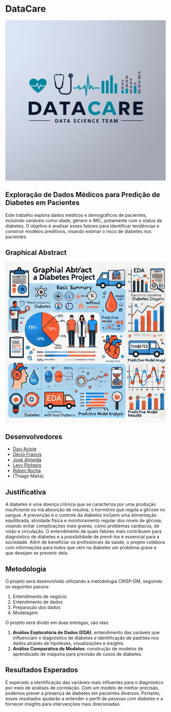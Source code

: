 # DataCare

<p align="center">
    <img src="docs/assets/images/Logo_DataCare_.png" />
</p>

## Exploração de Dados Médicos para Predição de Diabetes em Pacientes
Este trabalho explora dados médicos e demográficos de pacientes, incluindo variáveis como idade, gênero e IMC, juntamente com o status de diabetes. O objetivo é analisar esses fatores para identificar tendências e construir modelos preditivos, visando estimar o risco de diabetes nos pacientes.

## Graphical Abstract

<p align="center">
    <img src="graphical_abstract/graphical_abstract.jpg" />
</p>

## Desenvolvedores
 - [Davi Aciole](https://github.com/DaviAciolee)
 - [Décio Francis](https://github.com/deciofrancis)
 - [José Almeida](https://github.com/Tineto753)
 - [Levy Pinheiro](https://github.com/Levy3006)
 - [Rúben Rocha](https://github.com/RubenRocha1)
 - [Thiago Malta]

## Justificativa
A diabetes é uma doença crônica que se caracteriza por uma produção insuficiente ou má absorção de insulina, o hormônio que regula a glicose no sangue. A prevenção e o controle da diabetes incluem uma alimentação equilibrada, atividade física e monitoramento regular dos níveis de glicose, visando evitar complicações mais graves, como problemas cardíacos, de visão e circulação. O entendimento de quais fatores mais contribuem para diagnóstico de diabetes e a possibilidade de prevê-los é essencial para a sociedade. Além de beneficiar os profissionais da saúde, o projeto colabora com informações para todos que vêm na diabetes um problema grave e que desejam se prevenir dela.

## Metodologia
O projeto será desenvolvido utilizando a metodologia CRISP-DM, seguindo os seguintes passos:

1. Entendimento de negócio
2. Entendimento de dados
3. Preparação dos dados
4. Modelagem

O projeto será divido em duas entregas, são elas:
1. **Análise Exploratória de Dados (EDA)**: entendimento das varáveis que influenciam o diagnóstico de diabetes e identificação de padrões nos dados através de hipóteses, visualizações e insights.
2. **Análise Comparativa de Modelos**: construção de modelos de aprendizado de máquina para previsão de casos de diabetes.

## Resultados Esperados
É esperado a identificação das variáveis mais influentes para o diagnóstico por meio de análises de correlação. Com um modelo de melhor precisão, podemos prever a presença de diabetes em pacientes diversos. Portanto, esses resultados ajudarão a entender o perfil de pessoas com diabetes e a fornecer insights para intervenções mais direcionadas.
